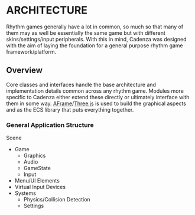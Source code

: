 # ARCHITECTURE
Rhythm games generally have a lot in common, so much so that many of them may as well be essentially the same game but with different skins/settings/input peripherals.
With this in mind, Cadenza was designed with the aim of laying the foundation for a general purpose rhythm game framework/platform.

## Overview
Core classes and interfaces handle the base architecture and implementation details common across any rhythm game.
Modules more specific to Cadenza either extend these directly or ultimately interface with them in some way.
[AFrame](https://aframe.io/)/[Three.js](https://threejs.org/) is used to build the graphical aspects and as the ECS library that puts everything together.

### General Application Structure

Scene
 - Game
    - Graphics
    - Audio
    - GameState
    - Input
 - Menu/UI Elements
 - Virtual Input Devices
 - Systems
    - Physics/Collision Detection
    - Settings
